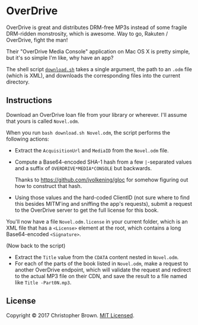 # OverDrive

OverDrive is great and distributes DRM-free MP3s instead of some fragile DRM-ridden monstrosity, which is awesome.
Way to go, Rakuten / OverDrive, fight the man!

Their "OverDrive Media Console" application on Mac OS X is pretty simple, but it's so simple I'm like, why have an app?

The shell script [`download.sh`](download.sh) takes a single argument, the path to an `.odm` file (which is XML), and downloads the corresponding files into the current directory.


## Instructions

Download an OverDrive loan file from your library or wherever.
I'll assume that yours is called `Novel.odm`.

When you run `bash download.sh Novel.odm`, the script performs the following actions:

* Extract the `AcquisitionUrl` and `MediaID` from the `Novel.odm` file.
* Compute a Base64-encoded SHA-1 hash from a few `|`-separated values and a suffix of `OVERDRIVE*MEDIA*CONSOLE` but backwards.

  Thanks to https://github.com/jvolkening/gloc for somehow figuring out how to construct that hash.
* Using those values and the hard-coded ClientID (not sure where to find this besides MITM'ing and sniffing the app's requests),
  submit a request to the OverDrive server to get the full license for this book.

You'll now have a file `Novel.odm.license` in your current folder,
which is an XML file that has a `<License>` element at the root,
which contains a long Base64-encoded `<Signature>`.

(Now back to the script)

* Extract the `Title` value from the `CDATA` content nested in `Novel.odm`.
* For each of the parts of the book listed in `Novel.odm`, make a request to another OverDrive endpoint, which will validate the request and redirect to the actual MP3 file on their CDN, and save the result to a file named like `Title -Part0N.mp3`.


## License

Copyright © 2017 Christopher Brown. [MIT Licensed](https://chbrown.github.io/licenses/MIT/#2017).
